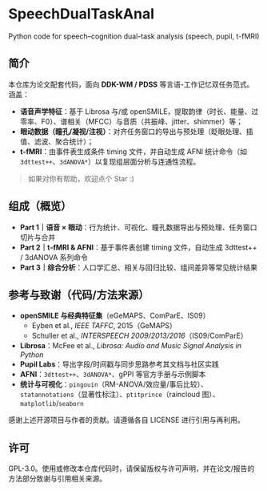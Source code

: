 # SpeechDualTaskAnal
Python code for speech–cognition dual-task analysis (speech, pupil, t-fMRI)

## 简介
本仓库为论文配套代码，面向 **DDK-WM / PDSS** 等言语-工作记忆双任务范式。涵盖：
- **语音声学特征**：基于 Librosa 与/或 openSMILE，提取韵律（时长、能量、过零率、F0）、谱相关（MFCC）与音质（共振峰、jitter、shimmer）等；
- **眼动数据（瞳孔/凝视/注视）**：对齐任务窗口的导出与预处理（眨眼处理、插值、滤波、聚合统计）；
- **t-fMRI**：由事件表生成条件 timing 文件，并自动生成 AFNI 统计命令（如 `3dttest++`、`3dANOVA*`）以复现组层面分析与连通性流程。

> 如果对你有帮助，欢迎点个 Star :)

## 组成（概览）
- **Part 1｜语音 × 眼动**：行为统计、可视化、瞳孔数据导出与预处理、任务窗口切片与合并  
- **Part 2｜t-fMRI & AFNI**：基于事件表创建 timing 文件，自动生成 3dttest++ / 3dANOVA 系列命令  
- **Part 3｜综合分析**：人口学汇总、相关与回归比较、组间差异等常见统计结果

## 参考与致谢（代码/方法来源）
- **openSMILE 与经典特征集**（eGeMAPS、ComParE、IS09）  
  - Eyben et al., *IEEE TAFFC*, 2015（GeMAPS）  
  - Schuller et al., *INTERSPEECH 2009/2013/2016*（IS09/ComParE）
- **Librosa**：McFee et al., *Librosa: Audio and Music Signal Analysis in Python*  
- **Pupil Labs**：导出字段/时间戳与同步思路参考其文档与社区实践  
- **AFNI**：`3dttest++`、`3dANOVA*`、gPPI 等官方手册与示例脚本  
- **统计与可视化**：`pingouin`（RM-ANOVA/效应量/事后比较）、`statannotations`（显著性标注）、`ptitprince`（raincloud 图）、`matplotlib`/`seaborn`

感谢上述开源项目与作者的贡献。请遵循各自 LICENSE 进行引用与再利用。

## 许可
GPL-3.0。使用或修改本仓库代码时，请保留版权与许可声明，并在论文/报告的方法部分致谢与引用相关来源。
